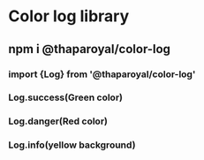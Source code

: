 # Color log library

## npm i @thaparoyal/color-log

### import {Log} from '@thaparoyal/color-log'

### Log.success(Green color)

### Log.danger(Red color)

### Log.info(yellow background)
